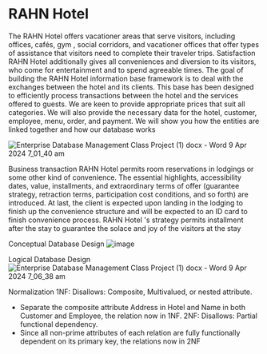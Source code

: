 # RAHN Hotel 

The RAHN Hotel offers vacationer areas that serve visitors, including offices, cafés, gym , social corridors, and vacationer offices that offer types of assistance that visitors need to complete their traveler trips. Satisfaction RAHN Hotel additionally gives all conveniences and diversion to its visitors, who come for entertainment and to spend agreeable times. The goal of building the RAHN Hotel information base framework is to deal with the exchanges between the hotel and its clients. This base has been designed to efficiently process transactions between the hotel and the services offered to guests. We are keen to provide appropriate prices that suit all categories. We will also provide the necessary data for the hotel, customer, employee, menu, order, and payment. We will show you how the entities are linked together and how our database works

![Enterprise Database Management Class Project (1) docx - Word 9 Apr 2024 7_01_40 am](https://github.com/Aeshah20/Enterprise-Database-Management-/assets/116434155/7a6d57b7-e942-48ef-8e69-4e1a4850e87c)



Business transaction
RAHN Hotel permits room reservations in lodgings or some other kind of convenience. The essential highlights, accessibility dates, value, installments, and extraordinary terms of offer (guarantee strategy, retraction terms, participation cost conditions, and so forth) are introduced. At last, the client is expected upon landing in the lodging to finish up the convenience structure and will be expected to an ID card to finish convenience process. RAHN Hotel 's strategy permits installment after the stay to guarantee the solace and joy of the visitors at the stay



Conceptual Database Design
![image](https://github.com/Aeshah20/Enterprise-Database-Management-/assets/116434155/3a54973f-2987-4be0-91ed-520db11f8a86)



Logical Database Design
![Enterprise Database Management Class Project (1) docx - Word 9 Apr 2024 7_06_38 am](https://github.com/Aeshah20/Enterprise-Database-Management-/assets/116434155/9cb04d91-6f91-4fe4-8cc9-bf43e3b91d78)



Normalization
1NF: Disallows: Composite, Multivalued, or nested attribute. 
- Separate the composite attribute Address in Hotel and Name in both Customer and Employee, the relation now in 1NF.
 2NF: Disallows: Partial functional dependency. 
- Since all non-prime attributes of each relation are fully functionally dependent on its primary key, the relations now in 2NF


